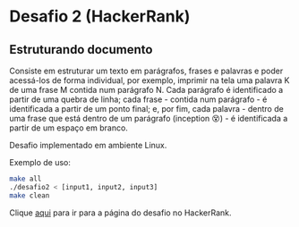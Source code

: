 # Desafio 2 (HackerRank)

## Estruturando documento

Consiste em estruturar um texto em parágrafos, frases e palavras e poder acessá-los de forma individual, por exemplo, imprimir na tela uma palavra K de uma frase M contida num parágrafo N. Cada parágrafo é identificado a partir de uma quebra de linha; cada frase - contida num parágrafo - é identificada a partir de um ponto final; e, por fim, cada palavra - dentro de uma frase que está dentro de um parágrafo (inception 😵) - é identificada a partir de um espaço em branco.

Desafio implementado em ambiente Linux.

Exemplo de uso:

```bash
make all
./desafio2 < [input1, input2, input3]
make clean
```

Clique [aqui](https://www.hackerrank.com/challenges/structuring-the-document/problem) para ir para a página do desafio no HackerRank.

